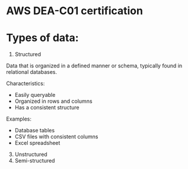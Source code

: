 # AWS DEA-C01 certification
# Types of data:
1. Structured
   
Data that is organized in a 
defined manner or schema, typically 
found in relational databases.

Characteristics: 
- Easily queryable
- Organized in rows and columns
- Has a consistent structure
  
Examples:
- Database tables
- CSV files with consistent columns
- Excel spreadsheet
  
3. Unstructured
4. Semi-structured 
